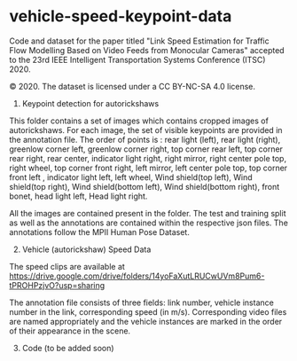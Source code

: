 # vehicle-speed-keypoint-data

Code and dataset for the paper titled "Link Speed Estimation for Traffic Flow Modelling Based on Video Feeds from Monocular Cameras" accepted to the 23rd IEEE Intelligent Transportation Systems Conference (ITSC) 2020. 

© 2020. The dataset is licensed under a CC BY-NC-SA 4.0 license. 

1. Keypoint detection for autorickshaws

This folder contains a set of images which contains cropped images of autorickshaws. For each image, the set of visible keypoints are provided in the annotation file. The order of points is : rear light (left), rear light (right), greenlow corner left, greenlow corner right, top corner rear left, top corner rear right, rear center, indicator light right, right mirror, right center pole top, right wheel, top corner front right, left mirror, left center pole top, top corner front left , indicator light left, left wheel, Wind shield(top left), Wind shield(top right), Wind shield(bottom left), Wind shield(bottom right), front bonet, head light left, Head light right.

All the images are contained present in the folder. The test and training split as well as the annotations are contained within the respective json files. The annotations follow the MPII Human Pose Dataset. 

2. Vehicle (autorickshaw) Speed Data

The speed clips are available at https://drive.google.com/drive/folders/14yoFaXutLRUCwUVm8Pum6-tPROHPzjvO?usp=sharing

The annotation file consists of three fields: link number, vehicle instance number in the link, corresponding speed (in m/s). Corresponding video files are named appropriately and the vehicle instances are marked in the order of their appearance in the scene.

3. Code (to be added soon)
